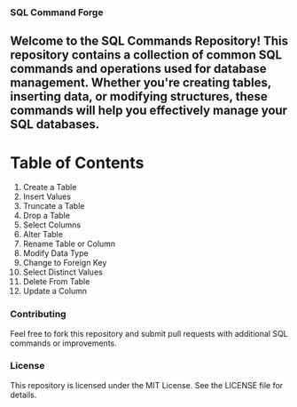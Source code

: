 ### SQL Command Forge

## Welcome to the SQL Commands Repository! This repository contains a collection of common SQL commands and operations used for database management. Whether you're creating tables, inserting data, or modifying structures, these commands will help you effectively manage your SQL databases.
# Table of Contents
1. Create a Table
2. Insert Values
3. Truncate a Table
4. Drop a Table
5. Select Columns
6. Alter Table
7. Rename Table or Column
8. Modify Data Type
9. Change to Foreign Key
10. Select Distinct Values
11. Delete From Table
12. Update a Column

### Contributing
Feel free to fork this repository and submit pull requests with additional SQL commands or improvements.

### License
This repository is licensed under the MIT License. See the LICENSE file for details.
